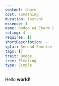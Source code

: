 ```yaml
---
content: charm
cost: something
duration: Instant
essence: 4
name: Dodge e4 Charm 1
rating: 4
requires: []
shortDescription: ~
splat: Second Sunrise
tags: []
trait: Dodge
tree: Fleeting
type: Simple
---
```


Hello **world**!
